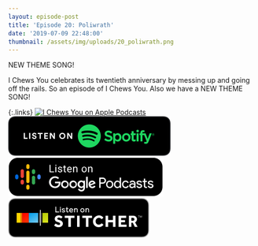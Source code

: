 ```yaml
---
layout: episode-post
title: 'Episode 20: Poliwrath'
date: '2019-07-09 22:48:00'
thumbnail: /assets/img/uploads/20_poliwrath.png
---
```

NEW THEME SONG!



I Chews You celebrates its twentieth anniversary by messing up and going off the rails. So an episode of I Chews You. Also we have a NEW THEME SONG!

{:.links}  [![I Chews You on Apple Podcasts](https://linkmaker.itunes.apple.com/en-us/badge-lrg.svg?releaseDate=2019-04-16T00:00:00Z&kind=podcast&bubble=podcasts)](https://podcasts.apple.com/us/podcast/20-poliwrath/id1455409177?i=1000444035637)  [![I Chews You on Spotify](/assets/img/uploads/spotify-badge-button.svg)](https://open.spotify.com/episode/0HoAzqAaFs9J3wrzgunQpn)  [![I Chews You on Google Podcasts](/assets/img/uploads/google-podcasts-badge-button.svg)](https://podcasts.google.com/?feed=aHR0cHM6Ly9pY2hld3N5b3UubGlic3luLmNvbS9yc3M&episode=ZmIzZjAzYmFiNzRlNGY0YmFkMDQ1MDAxZmYyOTlhYTk&ved=0CDwQzsICahcKEwiws7Pdw77nAhUAAAAAHQAAAAAQAQ)  [![I Chews You on Stitcher](/assets/img/uploads/stitcher-badge-button.svg)](https://www.stitcher.com/s?eid=62450756)
